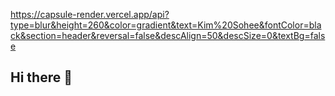 https://capsule-render.vercel.app/api?type=blur&height=260&color=gradient&text=Kim%20Sohee&fontColor=black&section=header&reversal=false&descAlign=50&descSize=0&textBg=false
## Hi there 👋
